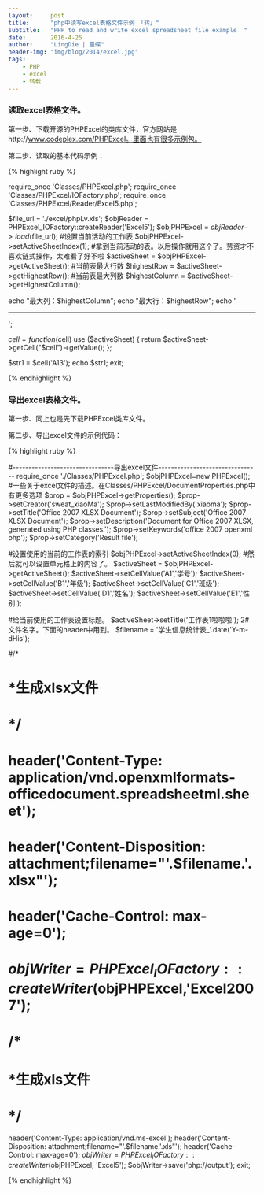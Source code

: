 ```yaml
---
layout:     post
title:      "php中读写excel表格文件示例 「转」"
subtitle:   "PHP to read and write excel spreadsheet file example  "
date:       2016-4-25
author:     "LingDie | 靈蝶"
header-img: "img/blog/2014/excel.jpg"
tags:
    - PHP
    - excel
    - 转载
---
```


### 读取excel表格文件。

第一步、下载开源的PHPExcel的类库文件，官方网站是http://www.codeplex.com/PHPExcel。里面也有很多示例包。

第二步、读取的基本代码示例：

{% highlight ruby %}


require_once 'Classes/PHPExcel.php';
require_once 'Classes/PHPExcel/IOFactory.php';
require_once 'Classes/PHPExcel/Reader/Excel5.php';

$file_url = './excel/phpLv.xls';
$objReader = PHPExcel_IOFactory::createReader('Excel5');
$objPHPExcel = $objReader->load($file_url);
#设置当前活动的工作表
$objPHPExcel->setActiveSheetIndex(1);
#拿到当前活动的表。以后操作就用这个了。劳资才不喜欢链式操作，太难看了好不啦
$activeSheet = $objPHPExcel->getActiveSheet();
#当前表最大行数
$highestRow = $activeSheet->getHighestRow();
#当前表最大列数
$highestColumn = $activeSheet->getHighestColumn();

echo "最大列：$highestColumn";
echo "最大行：$highestRow";
echo '<hr/>';

$cell = function ($cell) use ($activeSheet) {
    return $activeSheet->getCell("$cell")->getValue();
};

$str1 = $cell('A13');
echo $str1;
exit;

{% endhighlight %}

### 导出excel表格文件。

第一步、同上也是先下载PHPExcel类库文件。

第二步、导出excel文件的示例代码：

{% highlight ruby %}

#--------------------------------导出excel文件--------------------------------
  require_once './Classes/PHPExcel.php';
  $objPHPExcel=new PHPExcel();
  #一些关于excel文件的描述。在Classes/PHPExcel/DocumentProperties.php中有更多选项
  $prop = $objPHPExcel->getProperties();
  $prop->setCreator('sweat_xiaoMa');
  $prop->setLastModifiedBy('xiaoma');
  $prop->setTitle('Office 2007 XLSX Document');
  $prop->setSubject('Office 2007 XLSX Document');
 $prop->setDescription('Document for Office 2007 XLSX, generated using PHP classes.');
 $prop->setKeywords('office 2007 openxml php');
 $prop->setCategory('Result file');
 
 #设置使用的当前的工作表的索引
 $objPHPExcel->setActiveSheetIndex(0);
 #然后就可以设置单元格上的内容了。
 $activeSheet = $objPHPExcel->getActiveSheet();
 $activeSheet->setCellValue('A1','学号');
 $activeSheet->setCellValue('B1','年级');
 $activeSheet->setCellValue('C1','班级');
 $activeSheet->setCellValue('D1','姓名');
 $activeSheet->setCellValue('E1','性别');
 
#给当前使用的工作表设置标题。
 $activeSheet->setTitle('工作表1啦啦啦');
2#文件名字。下面的header中用到。
 $filename = '学生信息统计表_'.date('Y-m-dHis');
 
#/*
# *生成xlsx文件
# */
# header('Content-Type: application/vnd.openxmlformats-officedocument.spreadsheetml.sheet');
# header('Content-Disposition: attachment;filename="'.$filename.'.xlsx"');
# header('Cache-Control: max-age=0');
# $objWriter=PHPExcel_IOFactory::createWriter($objPHPExcel,'Excel2007');
 
# /*
# *生成xls文件
# */
 header('Content-Type: application/vnd.ms-excel');
 header('Content-Disposition: attachment;filename="'.$filename.'.xls"');
 header('Cache-Control: max-age=0');
 $objWriter = PHPExcel_IOFactory::createWriter($objPHPExcel, 'Excel5');
 $objWriter->save('php://output');
 exit;

{% endhighlight %}

